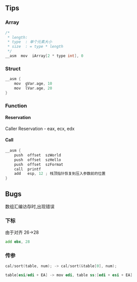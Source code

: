 ## Tips

### Array

```c
/*
 * length: 
 * type  : 单个元素大小
 * size  : = type * length
 */ 
__asm  mov  iArray[2 * type int], 0

```

### Struct

```c
__asm {
    mov  gVar.age, 10 
    mov  lVar.age, 20
}
```

### Function

#### Reservation

Caller Reservation - eax, ecx, edx

#### Call

```c
__asm {
    push  offset  szWorld 
    push  offset  szHello 
    push  offset  szFormat 
    call  printf 
    add   esp, 12 ; 栈顶指针恢复到压入参数前的位置
} 
```

## Bugs

数组汇编访存时,出现错误

### 下标

由于对齐 26->28

```asm
add ebx, 28
```

### 传参

```c
cal/sort(table, num); -> cal/sort(&table[0], num);
```

```asm
table[esi/edi + EA] -> mov edi, table ss:[edi + esi + EA]
```
